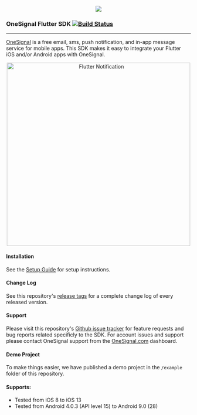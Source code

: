 <p align="center">
  <img src="https://media.onesignal.com/cms/Website%20Layout/logo-red.svg"/>
</p>

### OneSignal Flutter SDK [![Build Status](https://travis-ci.org/OneSignal/OneSignal-Flutter-SDK.svg?branch=master)](https://travis-ci.org/OneSignal/OneSignal-Flutter-SDK)

---

[OneSignal](https://onesignal.com/) is a free email, sms, push notification, and in-app message service for mobile apps. This SDK makes it easy to integrate your Flutter iOS and/or Android apps with OneSignal.

<p align="center"><img src="https://app.onesignal.com/images/android_and_ios_notification_image.gif" width="500" alt="Flutter Notification"></p>

#### Installation
See the [Setup Guide](https://documentation.onesignal.com/docs/flutter-sdk-setup) for setup instructions.

#### Change Log
See this repository's [release tags](https://github.com/onesignal/onesignal-flutter-sdk/releases) for a complete change log of every released version.

#### Support
Please visit this repository's [Github issue tracker](https://github.com/onesignal/onesignal-flutter-sdk/issues) for feature requests and bug reports related specificly to the SDK.
For account issues and support please contact OneSignal support from the [OneSignal.com](https://onesignal.com) dashboard.

#### Demo Project
To make things easier, we have published a demo project in the `/example` folder of this repository.

#### Supports: 
* Tested from iOS 8 to iOS 13
* Tested from Android 4.0.3 (API level 15) to Android 9.0 (28)
